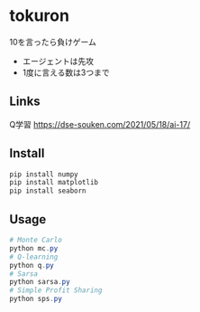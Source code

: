 # tokuron

10を言ったら負けゲーム

- エージェントは先攻
- 1度に言える数は3つまで

## Links

Q学習
<https://dse-souken.com/2021/05/18/ai-17/>

## Install

```PowerShell
pip install numpy
pip install matplotlib
pip install seaborn
```

## Usage

```PowerShell
# Monte Carlo
python mc.py
# Q-learning
python q.py
# Sarsa
python sarsa.py
# Simple Profit Sharing
python sps.py
```

